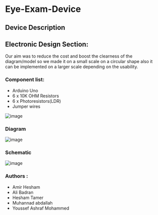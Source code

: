 # Eye-Exam-Device

## Device Description















## Electronic Design Section:

Our aim was to reduce the cost and boost the clearness of the diagram/model so we made it on a small scale on a circular shape also it can be implemented on a larger scale depending on the usability.


### Component list:

* Arduino Uno 
* 6 x 10K OHM Resistors
* 6 x Photoresistors(LDR)
* Jumper wires

![image](https://user-images.githubusercontent.com/83988379/167162877-33da69a8-1ad1-4afa-b450-5b7c547715b6.png)


### Diagram
![image](https://user-images.githubusercontent.com/83988379/167162591-08818a76-c923-444b-8047-234f345fc418.png)
### Schematic
![image](https://user-images.githubusercontent.com/83988379/167162652-87b7c963-a0c6-4068-9506-79f9eea4f040.png)




### Authors :
- Amir Hesham 
- Ali Badran 
- Hesham Tamer 
- Muhannad abdallah
- Youssef Ashraf Mohammed

